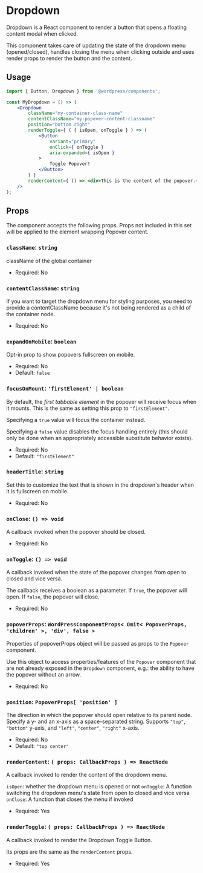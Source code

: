 # Dropdown

Dropdown is a React component to render a button that opens a floating content modal when clicked.

This component takes care of updating the state of the dropdown menu (opened/closed), handles closing the menu when clicking outside and uses render props to render the button and the content.

## Usage

```jsx
import { Button, Dropdown } from '@wordpress/components';

const MyDropdown = () => (
	<Dropdown
		className="my-container-class-name"
		contentClassName="my-popover-content-classname"
		position="bottom right"
		renderToggle={ ( { isOpen, onToggle } ) => (
			<Button
				variant="primary"
				onClick={ onToggle }
				aria-expanded={ isOpen }
			>
				Toggle Popover!
			</Button>
		) }
		renderContent={ () => <div>This is the content of the popover.</div> }
	/>
);
```

## Props

The component accepts the following props. Props not included in this set will be applied to the element wrapping Popover content.

### `className`: `string`

className of the global container

-   Required: No

### `contentClassName`: `string`

If you want to target the dropdown menu for styling purposes, you need to provide a contentClassName because it's not being rendered as a child of the container node.

-   Required: No

### `expandOnMobile`: `boolean`

Opt-in prop to show popovers fullscreen on mobile.

-   Required: No
-   Default: `false`

### `focusOnMount`: `'firstElement' | boolean`

By default, the _first tabbable element_ in the popover will receive focus when it mounts. This is the same as setting this prop to `"firstElement"`.

Specifying a `true` value will focus the container instead.

Specifying a `false` value disables the focus handling entirely (this should only be done when an appropriately accessible substitute behavior exists).

-   Required: No
-   Default: `"firstElement"`

### `headerTitle`: `string`

Set this to customize the text that is shown in the dropdown's header when it is fullscreen on mobile.

-   Required: No

### `onClose`: `() => void`

A callback invoked when the popover should be closed.

-   Required: No

### `onToggle`: `() => void`

A callback invoked when the state of the popover changes from open to closed and vice versa.

The callback receives a boolean as a parameter. If `true`, the popover will open. If `false`, the popover will close.

-   Required: No

### `popoverProps`: `WordPressComponentProps< Omit< PopoverProps, 'children' >, 'div', false >`

Properties of popoverProps object will be passed as props to the `Popover` component.

Use this object to access properties/features of the `Popover` component that are not already exposed in the `Dropdown` component, e.g.: the ability to have the popover without an arrow.

-   Required: No

### `position`: `PopoverProps[ 'position' ]`

The direction in which the popover should open relative to its parent node. Specify a y- and an x-axis as a space-separated string. Supports `"top"`, `"bottom"` y-axis, and `"left"`, `"center"`, `"right"` x-axis.

-   Required: No
-   Default: `"top center"`

### `renderContent`: `( props: CallbackProps ) => ReactNode`

A callback invoked to render the content of the dropdown menu.

`isOpen`: whether the dropdown menu is opened or not
`onToggle`: A function switching the dropdown menu's state from open to closed and vice versa
`onClose`: A function that closes the menu if invoked

-   Required: Yes

### `renderToggle`: `( props: CallbackProps ) => ReactNode`

A callback invoked to render the Dropdown Toggle Button.

Its props are the same as the `renderContent` props.

-   Required: Yes
